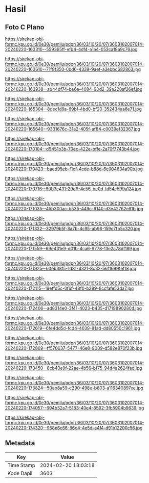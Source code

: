 # Hasil

## Foto C Plano

https://sirekap-obj-formc.kpu.go.id/0e30/pemilu/pdpr/36/03/10/20/07/3603102007014-20240220-163310--559395ff-efb4-4df4-a1a4-053ca18a9c76.jpg

https://sirekap-obj-formc.kpu.go.id/0e30/pemilu/pdpr/36/03/10/20/07/3603102007014-20240220-163610--71f8f350-0bd6-4339-9aef-a3ebbc682863.jpg

https://sirekap-obj-formc.kpu.go.id/0e30/pemilu/pdpr/36/03/10/20/07/3603102007014-20240220-163938--ab44df74-be6a-4084-90d2-39a228af26ef.jpg

https://sirekap-obj-formc.kpu.go.id/0e30/pemilu/pdpr/36/03/10/20/07/3603102007014-20240220-165304--8dec1d9a-69bf-4bd0-bf20-352434aa6e71.jpg

https://sirekap-obj-formc.kpu.go.id/0e30/pemilu/pdpr/36/03/10/20/07/3603102007014-20240220-165640--9331676c-31a2-405f-af84-c0039ef32367.jpg

https://sirekap-obj-formc.kpu.go.id/0e30/pemilu/pdpr/36/03/10/20/07/3603102007014-20240220-170104--d5451b3b-70ec-422e-bffe-2a70f7743b44.jpg

https://sirekap-obj-formc.kpu.go.id/0e30/pemilu/pdpr/36/03/10/20/07/3603102007014-20240220-170423--baed95eb-f1ef-4cde-b88d-6c004634a90b.jpg

https://sirekap-obj-formc.kpu.go.id/0e30/pemilu/pdpr/36/03/10/20/07/3603102007014-20240220-170716--80b3c431-29d9-4e56-be0d-fd54c599a124.jpg

https://sirekap-obj-formc.kpu.go.id/0e30/pemilu/pdpr/36/03/10/20/07/3603102007014-20240220-171035--45b300ac-b535-449c-9140-d3e42762e81b.jpg

https://sirekap-obj-formc.kpu.go.id/0e30/pemilu/pdpr/36/03/10/20/07/3603102007014-20240220-171332--32979b5f-8a7b-4c95-ab96-159c7fb5c320.jpg

https://sirekap-obj-formc.kpu.go.id/0e30/pemilu/pdpr/36/03/10/20/07/3603102007014-20240220-171559--69e431e9-d01b-4ca6-9778-13e2a78df189.jpg

https://sirekap-obj-formc.kpu.go.id/0e30/pemilu/pdpr/36/03/10/20/07/3603102007014-20240220-171925--60eb38f5-1d81-4321-8c32-56f1699fef18.jpg

https://sirekap-obj-formc.kpu.go.id/0e30/pemilu/pdpr/36/03/10/20/07/3603102007014-20240220-172115--19effd5c-0f6f-48f0-b299-8ccfafe53da7.jpg

https://sirekap-obj-formc.kpu.go.id/0e30/pemilu/pdpr/36/03/10/20/07/3603102007014-20240220-172406--ad8314e0-3f41-4023-b435-d1719890280d.jpg

https://sirekap-obj-formc.kpu.go.id/0e30/pemilu/pdpr/36/03/10/20/07/3603102007014-20240220-172619--6fe4dd5d-fcd4-4039-81ad-dd80550c1961.jpg

https://sirekap-obj-formc.kpu.go.id/0e30/pemilu/pdpr/36/03/10/20/07/3603102007014-20240220-172809--ff570637-5477-46e8-9009-d582e870f23b.jpg

https://sirekap-obj-formc.kpu.go.id/0e30/pemilu/pdpr/36/03/10/20/07/3603102007014-20240220-173450--8cb40e9f-22ae-4b56-bf75-94d4a2624fad.jpg

https://sirekap-obj-formc.kpu.go.id/0e30/pemilu/pdpr/36/03/10/20/07/3603102007014-20240220-173824--50ab8a59-c290-498e-b803-a116340897ee.jpg

https://sirekap-obj-formc.kpu.go.id/0e30/pemilu/pdpr/36/03/10/20/07/3603102007014-20240220-174057--694b52a7-5183-40e4-8592-3fb5904b9639.jpg

https://sirekap-obj-formc.kpu.go.id/0e30/pemilu/pdpr/36/03/10/20/07/3603102007014-20240220-174320--958e6c66-86c4-4e5d-a4f4-d91b12200c56.jpg


## Metadata

| Key        | Value               |
| ---------- | ------------------- |
| Time Stamp | 2024-02-20 18:03:18 |
| Kode Dapil | 3603                |



